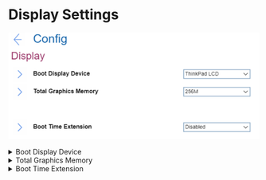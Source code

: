 # Display Settings #
![](./img/display.png)

<details><summary>Boot Display Device</summary>
One of 2 possible options:

1.	**ThinkPad LCD** - native ThinkPad LCD will be used for boot. Default.
2.	External Display - an external display attached to USB Type-C connector or HDMI connector on ThinkPad will be used for boot.<br> **Note**. If multiple displays are attached, the boot screen appears on the first recognized one.


| WMI Setting name | Values |
|:---|:---|
| BootDisplayDevice | LCD,ExternalDisplay |
</details>

<details><summary>Total Graphics Memory</summary>
One of 2 possible options to allocate total memory which Intel (R) internal graphics device shares:

1.	**256 MB** - Default. 
2.	512 MB - If selected, then the maximum usable memory may be reduced on 32-bit OS

| WMI Setting name | Values |
|:---|:---|
| TotalGraphicsMemory | 256MB,512MB |
</details>

<details><summary>Boot Time Extension</summary>
Option to define the amount of time to extend the boot process, in seconds.

1.	**Disabled** - Default
2.	1 second
3.	2 seconds
4.	3 seconds
5.	5 seconds
6.	10 seconds

**Note**. The System cannot detect some external monitors during boot because they need a few seconds to be ready. Try this option if the monitor being used does not display the boot screen.


| WMI Setting name | Values |
|:---|:---|
| BootTimeExtension | Disable,1,2,3,5,10 |
</details>